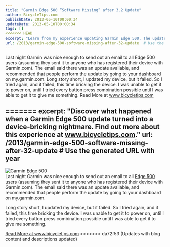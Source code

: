 ```yaml
---
title: "Garmin Edge 500 “Software Missing” after 3.2 Update"
author: BicycleTips.com
publishDate: 2013-05-10T00:00:34
updateDate: 2013-05-10T00:00:34
tags: []
<<<<<<< HEAD
excerpt: "Learn from my experience updating Garmin Edge 500. The update may fail, and potentially brick your device. Remedies discussed at www.bicycletips.com."
url: /2013/garmin-edge-500-software-missing-after-32-update  # Use the generated URL with year
---
```

  Last night Garmin was nice enough to send out an email to all Edge 500 users (assuming they sent it to anyone who has registered their device with Garmin.com). The email said there was an update available, and recommended that people perform the update by going to your dashboard on my.garmin.com. Long story short, I updated my device, but it failed. So I tried again, and it failed, this time bricking the device. I was unable to get it to power on, until I tried every button press combination possible until I was able to get it to give me something.  Read More at www.bicycletips.com

=======
excerpt: "Discover what happened when a Garmin Edge 500 update turned into a device-bricking nightmare. Find out more about this experience at www.bicycletips.com."
url: /2013/garmin-edge-500-software-missing-after-32-update  # Use the generated URL with year
---
<p> <img alt="Garmin Edge 500" style="display: block; float: none; margin-left: auto; margin-right: auto;" src="https://www.bicycletips.com/Portals/18/Content/2013/5-9-13-GarminEdge500_705.jpg" /> Last night Garmin was nice enough to send out an email to all <a href="https://cjh.am/GarminEdge500" target="_blank">Edge 500</a> users (assuming they sent it to anyone who has registered their device with Garmin.com). The email said there was an update available, and recommended that people perform the update by going to your dashboard on my.garmin.com.</p> <p>Long story short, I updated my device, but it failed. So I tried again, and it failed, this time bricking the device. I was unable to get it to power on, until I tried every button press combination possible until I was able to get it to give me something. </p> <a href="https://www.bicycletips.com/tips/aid/35">Read More at www.bicycletips.com</a>
>>>>>>> da72f53 (Updates with blog content and descriptions updated)


